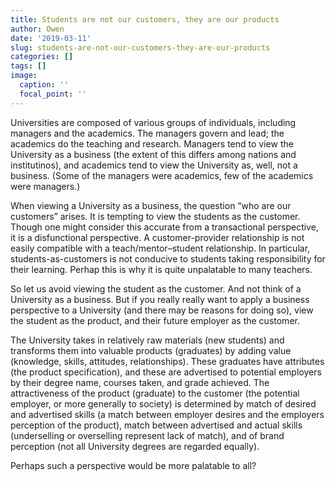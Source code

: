 ```yaml
---
title: Students are not our customers, they are our products
author: Owen
date: '2019-03-11'
slug: students-are-not-our-customers-they-are-our-products
categories: []
tags: []
image:
  caption: ''
  focal_point: ''
---
```


Universities are composed of various groups of individuals, including managers and the academics. The managers govern and lead; the academics do the teaching and research. Managers tend to view the University as a business (the extent of this differs among nations and institutinos), and academics tend to view the University as, well, not a business. (Some of the managers were academics, few of the academics were managers.)

When viewing a University as a business, the question “who are our customers” arises. It is tempting to view the students as the customer. Though one might consider this accurate from a transactional perspective, it is a disfunctional perspective.
A customer-provider relationship is not easily compatible with a teach/mentor–student relationship. In particular, students-as-customers is not conducive to students taking responsibility for their learning. Perhap this is why it is quite unpalatable to many teachers.

So let us avoid viewing the student as the customer. And not think of a University as a business. But if you really really want to apply a business perspective to a University (and there may be reasons for doing so), view the student as the product, and their future employer as the customer.

The University takes in relatively raw materials (new students) and transforms them into valuable products (graduates) by adding value (knowledge, skills, attitudes, relationships). These graduates have attributes (the product specification), and these are advertised to potential employers by their degree name, courses taken, and grade achieved. The attractiveness of the product (graduate) to the customer (the potential employer, or more generally to society) is determined by match of desired and advertised skills (a match between employer desires and the employers perception of the product), match between advertised and actual skills (underselling or overselling represent lack of match), and of brand perception (not all University degrees are regarded equally).

Perhaps such a perspective would be more palatable to all?
